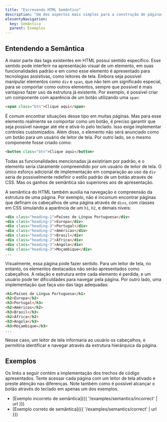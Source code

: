```yaml
---
title: "Escrevendo HTML Semântico"
description: "Um dos aspectos mais simples para a construção de páginas acessíveis, porém muitas vezes esquecido, diz respeito ao uso adequado dos elementos semânticos do HTML. Páginas que ignoram esses elementos, ou os usam de forma incorreta podem dificultar o acesso, compreensão e interação com o conteúdo para um grande número de usuários."
eleventyNavigation:
  key: Semântica
  parent: Exemplos
---
```


## Entendendo a Semântica

A maior parte das tags existentes em HTML possui sentido específico. Esse sentido pode interferir na apresentação visual de um elemento, em suas funcionalidades padrão e em como esse elemento é apresentado para tecnologias assistivas, como leitores de tela. Embora seja possível manipular elementos como `div` e `span`, que não tem um significado especial, para se comportar como outros elementos, sempre que possível é mais vantajoso fazer uso da estrutura já existente. Por exemplo, é possível criar um componente com aparência de um botão utilizando uma `span`:

```html
<span class="btn">Clique aqui</span>
```

É comum encontrar situações desse tipo em muitas páginas. Mas para esse elemento realmente se comportar como um botão, é preciso garantir que seja possível navegar até ele e ativá-lo pelo teclado. Isso exige implementar controles customizados. Além disso, o elemento não será anunciado como um botão para um usuário de leitor de tela. Por outro lado, se o mesmo componente fosse criado como:

```html
<button class="btn">Clique aqui</button>
```

Todas as funcionalidades mencionadas já existiriam por padrão, e o elemento seria claramente compreendido por um usuário de leitor de tela. O único esforço adicional de implementação em comparação ao uso da `div` seria de possivelmente redefinir o estilo padrão de um botão através de CSS. Mas os ganhos de semântica são superiores aos de apresentação.

A semântica do HTML também auxilia na navegação e compreensão da estrutura de uma página. Por exemplo, não é incomum encontrar páginas que definam os cabeçalhos de uma página através de `divs`, com classes em CSS simulando a aparência de um `h1`, `h2`, e demais níveis:

```html
<div class="heading-1">Países de Língua Portuguesa</div>
<div class="heading-2">Europa</div>
<div class="heading-3">Portugal</div>
<div class="heading-2">Américas</div>
<div class="heading-3">Brasil</div>
<div class="heading-2">África</div>
<div class="heading-3">Angola</div>
<div class="heading-3">Moçambique</div>
...
```

Visualmente, essa página pode fazer sentido. Para um leitor de tela, no entanto, os elementos destacados não serão apresentados como cabeçalhos. A relação e estrutura entre cada elemento é perdida, e um usuário pode ter dificuldades para navegar pela página.
Por outro lado, uma implementação que faça uso das tags adequadas:

```html
<h1>Países de Língua Portuguesa</h1>
<h2>Europa</h2>
<h3>Portugal</h3>
<h2>Américas</h2>
<h3>Brasil</h3>
<h2>África</h2>
<h3>Angola</h3>
<h3>Moçambique</h3>
...
```

Nesse caso, um leitor de tela informaria ao usuário os cabeçalhos, e permitiria identificar e navegar através da estrutura hierárquica da página.

## Exemplos

Os links a seguir contém a implementação dos trechos de código apresentados. Tente acessar cada página com um leitor de tela ativado e preste atenção nas diferenças. Note também como é possível alcançar o botão através do teclado em apenas um dos exemplos.

- [Exemplo incorreto de semântica]({{ '/examples/semantics/incorrect' | url }})
- [Exemplo correto de semântica]({{ '/examples/semantics/correct' | url }})